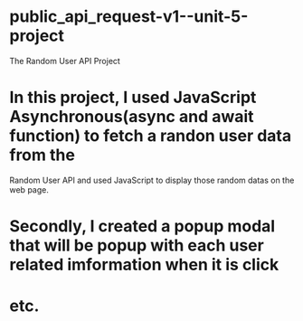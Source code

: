 # public_api_request-v1--unit-5-project

The Random User API Project

# In this project, I used JavaScript Asynchronous(async and await function) to fetch a randon user data from the 
Random User API and used JavaScript to display those random datas on the web page.

# Secondly, I created a popup modal that will be popup with each user related imformation when it is click

# etc.

